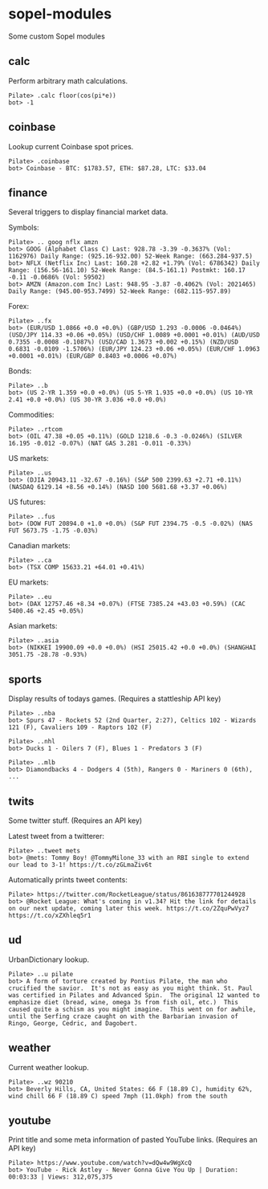 # sopel-modules
Some custom Sopel modules

## calc
Perform arbitrary math calculations.

```
Pilate> .calc floor(cos(pi*e))
bot> -1
```

## coinbase
Lookup current Coinbase spot prices.
```
Pilate> .coinbase
bot> Coinbase - BTC: $1783.57, ETH: $87.28, LTC: $33.04
```

## finance
Several triggers to display financial market data.

Symbols:
```
Pilate> .. goog nflx amzn
bot> GOOG (Alphabet Class C) Last: 928.78 -3.39 -0.3637% (Vol: 1162976) Daily Range: (925.16-932.00) 52-Week Range: (663.284-937.5)
bot> NFLX (Netflix Inc) Last: 160.28 +2.82 +1.79% (Vol: 6786342) Daily Range: (156.56-161.10) 52-Week Range: (84.5-161.1) Postmkt: 160.17 -0.11 -0.0686% (Vol: 59502)
bot> AMZN (Amazon.com Inc) Last: 948.95 -3.87 -0.4062% (Vol: 2021465) Daily Range: (945.00-953.7499) 52-Week Range: (682.115-957.89)
```

Forex:
```
Pilate> ..fx
bot> (EUR/USD 1.0866 +0.0 +0.0%) (GBP/USD 1.293 -0.0006 -0.0464%) (USD/JPY 114.33 +0.06 +0.05%) (USD/CHF 1.0089 +0.0001 +0.01%) (AUD/USD 0.7355 -0.0008 -0.1087%) (USD/CAD 1.3673 +0.002 +0.15%) (NZD/USD 0.6831 -0.0109 -1.5706%) (EUR/JPY 124.23 +0.06 +0.05%) (EUR/CHF 1.0963 +0.0001 +0.01%) (EUR/GBP 0.8403 +0.0006 +0.07%)
```

Bonds:
```
Pilate> ..b
bot> (US 2-YR 1.359 +0.0 +0.0%) (US 5-YR 1.935 +0.0 +0.0%) (US 10-YR 2.41 +0.0 +0.0%) (US 30-YR 3.036 +0.0 +0.0%)
```

Commodities:
```
Pilate> ..rtcom
bot> (OIL 47.38 +0.05 +0.11%) (GOLD 1218.6 -0.3 -0.0246%) (SILVER 16.195 -0.012 -0.07%) (NAT GAS 3.281 -0.011 -0.33%)
```

US markets:
```
Pilate> ..us
bot> (DJIA 20943.11 -32.67 -0.16%) (S&P 500 2399.63 +2.71 +0.11%) (NASDAQ 6129.14 +8.56 +0.14%) (NASD 100 5681.68 +3.37 +0.06%)
```

US futures:
```
Pilate> ..fus
bot> (DOW FUT 20894.0 +1.0 +0.0%) (S&P FUT 2394.75 -0.5 -0.02%) (NAS FUT 5673.75 -1.75 -0.03%)
```

Canadian markets:
```
Pilate> ..ca
bot> (TSX COMP 15633.21 +64.01 +0.41%)
```

EU markets:
```
Pilate> ..eu
bot> (DAX 12757.46 +8.34 +0.07%) (FTSE 7385.24 +43.03 +0.59%) (CAC 5400.46 +2.45 +0.05%)
```

Asian markets:
```
Pilate> ..asia
bot> (NIKKEI 19900.09 +0.0 +0.0%) (HSI 25015.42 +0.0 +0.0%) (SHANGHAI 3051.75 -28.78 -0.93%)
```

## sports
Display results of todays games. (Requires a stattleship API key)

```
Pilate> ..nba
bot> Spurs 47 - Rockets 52 (2nd Quarter, 2:27), Celtics 102 - Wizards 121 (F), Cavaliers 109 - Raptors 102 (F)

Pilate> ..nhl
bot> Ducks 1 - Oilers 7 (F), Blues 1 - Predators 3 (F)

Pilate> ..mlb
bot> Diamondbacks 4 - Dodgers 4 (5th), Rangers 0 - Mariners 0 (6th), ...
```

## twits

Some twitter stuff. (Requires an API key)

Latest tweet from a twitterer:
```
Pilate> ..tweet mets
bot> @mets: Tommy Boy! @TommyMilone_33 with an RBI single to extend our lead to 3-1! https://t.co/zGLmaZiv6t
```

Automatically prints tweet contents:
```
Pilate> https://twitter.com/RocketLeague/status/861638777701244928
bot> @Rocket League: What's coming in v1.34? Hit the link for details on our next update, coming later this week. https://t.co/2ZquPwVyz7 https://t.co/xZXhleq5r1
```


## ud
UrbanDictionary lookup.
```
Pilate> ..u pilate
bot> A form of torture created by Pontius Pilate, the man who crucified the savior.  It's not as easy as you might think. St. Paul was certified in Pilates and Advanced Spin.  The original 12 wanted to emphasize diet (bread, wine, omega 3s from fish oil, etc.)  This caused quite a schism as you might imagine.  This went on for awhile, until the Serfing craze caught on with the Barbarian invasion of Ringo, George, Cedric, and Dagobert.
```


## weather
Current weather lookup.
```
Pilate> ..wz 90210
bot> Beverly Hills, CA, United States: 66 F (18.89 C), humidity 62%, wind chill 66 F (18.89 C) speed 7mph (11.0kph) from the south
```


## youtube
Print title and some meta information of pasted YouTube links. (Requires an API key)
```
Pilate> https://www.youtube.com/watch?v=dQw4w9WgXcQ
bot> YouTube - Rick Astley - Never Gonna Give You Up | Duration: 00:03:33 | Views: 312,075,375
```
